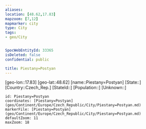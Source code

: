 ```yaml
---
aliases: 
location: [48.62,17.83]
mapzoom: [7,12] 
mapmarker: city 
type: City
tags:
- geo/City


SpocWebEntityId: 33365
isDeleted: false
confidential: public

title: Piestany=Postyan
---
```

[geo-lon::17.83]
[geo-lat::48.62]
[name::Piestany=Postyan]
[State::]
[Country::Czech_Rep.]
[StateId::]
[Population::]
[Unknown::]


```leaflet
id: Piestany=Postyan
coordinates: [Piestany=Postyan](geo/Continent/Europe/Czech_Republic/City/Piestany=Postyan.md)
markerFile: [Piestany=Postyan](geo/Continent/Europe/Czech_Republic/City/Piestany=Postyan.md)
defaultZoom: 11 
maxZoom: 18
```


